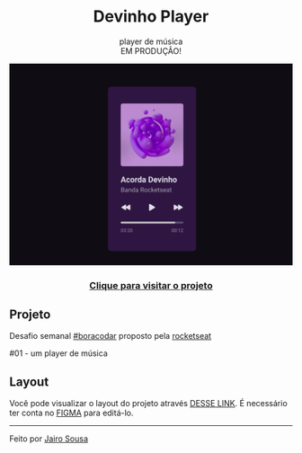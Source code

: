 <h1 align="center"> Devinho Player </h1>
<p align="center">player de música <br/>
EM PRODUÇÃO!
</p>

<a align="center" href="https://jairo-sousa.github.io/devinho-player/">
  <img alt="SNES Calculator preview" src=".github/preview.png">
</a>

<h3 align="center"><a href="https://jairo-sousa.github.io/devinho-player/" >Clique para visitar o projeto</a></h3>

## Projeto

Desafio semanal [#boracodar](https://boracodar.dev/) proposto pela [rocketseat](https://www.rocketseat.com.br/)

#01 - um player de música

## Layout

Você pode visualizar o layout do projeto através [DESSE LINK](https://www.figma.com/file/d57YVclHDiAMjmAKahRNVG/boraCodar-Desafio-1-Copy?fuid=988608188197102518). É necessário ter conta no [FIGMA](https://www.figma.com/) para editá-lo.

---

Feito por <a href="https://github.com/jairo-sousa/" >Jairo Sousa</a>
